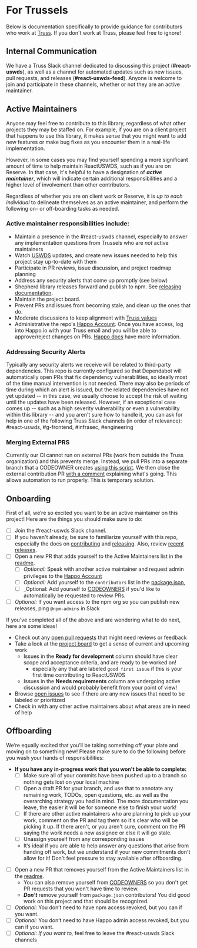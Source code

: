 # For Trussels

Below is documentation specifically to provide guidance for contributors who work at [Truss](https://github.com/trussworks). If you don't work at Truss, please feel free to ignore!

## Internal Communication

We have a Truss Slack channel dedicated to discussing this project (**#react-uswds**), as well as a channel for automated updates such as new issues, pull requests, and releases (**#react-uswds-feed**). Anyone is welcome to join and participate in these channels, whether or not they are an active maintainer.

## Active Maintainers

Anyone may feel free to contribute to this library, regardless of what other projects they may be staffed on. For example, if you are on a client project that happens to use this library, it makes sense that you might want to add new features or make bug fixes as you encounter them in a real-life implementation.

However, in some cases you may find yourself spending a more significant amount of time to help maintain ReactUSWDS, such as if you are on Reserve. In that case, it's helpful to have a designation of **_active maintainer_**, which will indicate certain additional responsibilities and a higher level of involvement than other contributors.

Regardless of whether you are on client work or Reserve, it is _up to each individual_ to delineate themselves as an active maintainer, and perform the following on- or off-boarding tasks as needed.

### Active maintainer responsibilities include:

- Maintain a presence in the #react-uswds channel, especially to answer any implementation questions from Trussels who are _not_ active maintainers
- Watch [USWDS](https://github.com/uswds/uswds) updates, and create new issues needed to help this project stay up-to-date with them
- Participate in PR reviews, issue discussion, and project roadmap planning
- Address any security alerts that come up promptly (see below)
- Shepherd library releases forward and publish to npm. See [releasing documentation](./for_trussels.md).
- Maintain the project board.
- Prevent PRs and issues from becoming stale, and clean up the ones that do.
- Moderate discussions to keep alignment with [Truss values](https://truss.works/values)
- Administrative the repo's [Happo Account](https://happo.io/). Once you have access, log into Happo.io with your Truss email and you will be able to approve/reject changes on PRs. [Happo docs](https://docs.happo.io/docs/getting-started) have more information.

### Addressing Security Alerts

Typically any security alerts we receive will be related to third-party dependencies. This repo is currently configured so that Dependabot will automatically open PRs that fix dependency vulnerabilities, so ideally most of the time manual intervention is not needed. There may also be periods of time during which an alert is issued, but the related dependencies have not yet updated -- in this case, we usually choose to accept the risk of waiting until the updates have been released. However, if an exceptional case comes up -- such as a high severity vulnerability or even a vulnerability within this library -- and you aren't sure how to handle it, you can ask for help in one of the following Truss Slack channels (in order of relevance): #react-uswds, #g-frontend, #infrasec, #engineering

### Merging External PRS

Currently our CI cannot run on external PRs (work from outside the Truss organization) and this prevents merge. Instead, we pull PRs into a separate branch that a CODEOWNER creates [using this script](https://github.com/jklukas/git-push-fork-to-upstream-branch). We then close the external contribution PR [with a comment](https://github.com/trussworks/react-uswds/pull/375#issuecomment-668116811) explaining what's going. This allows automation to run properly. This is temporary solution.

## Onboarding

First of all, we’re so excited you want to be an active maintainer on this project! Here are the things you should make sure to do:

- [ ] Join the #react-uswds Slack channel.
- [ ] If you haven't already, be sure to familiarize yourself with this repo, especially the docs on [contributing](./contributing.md) and [releasing](./releasing.md). Also, review [recent releases](https://github.com/trussworks/react-uswds/releases).
- [ ] Open a new PR that adds yourself to the Active Maintainers list in the [readme](../README.md).
  - [ ] _Optional:_ Speak with another active maintainer and request admin privileges to the [Happo Account](https://happo.io/)
  - [ ] _Optional:_ Add yourself to the `contributors` list in the [package.json](../package.json),
  - [ ] \_Optional: Add yourself to [CODEOWNERS](../CODEOWNERS) if you'd like to automatically be requested to review PRs.
- [ ] _Optional:_ If you want access to the npm org so you can publish new releases, ping `@npm-admins` in Slack

If you've completed all of the above and are wondering what to do next, here are some ideas!

- Check out any [open pull requests](https://github.com/trussworks/react-uswds/pulls) that might need reviews or feedback
- Take a look at the [project board](https://github.com/trussworks/react-uswds/projects/1) to get a sense of current and upcoming work
  - Issues in the **Ready for development** column should have clear scope and acceptance criteria, and are ready to be worked on!
    - especially any that are labeled `good first issue` if this is your first time contributing to ReactUSWDS
  - Issues in the **Needs requirements** column are undergoing active discussion and would probably benefit from your point of view!
- Browse [open issues](https://github.com/trussworks/react-uswds/issues) to see if there are any new issues that need to be labeled or prioritized
- Check in with any other active maintainers about what areas are in need of help

## Offboarding

We’re equally excited that you’ll be taking something off your plate and moving on to something new! Please make sure to do the following before you wash your hands of responsibilities:

- **If you have any in-progress work that you won't be able to complete:**
  - [ ] Make sure all of your commits have been pushed up to a branch so nothing gets lost on your local machine
  - [ ] Open a draft PR for your branch, and use that to annotate any remaining work, TODOs, open questions, etc. as well as the overarching strategy you had in mind. The more documentation you leave, the easier it will be for someone else to finish your work!
  - [ ] If there are other active maintainers who are planning to pick up your work, comment on the PR and tag them so it's clear who will be picking it up. If there aren't, or you aren't sure, comment on the PR saying the work needs a new assignee or else it will go stale.
  - [ ] Unassign yourself from any corresponding issues
  - It’s ideal if you are able to help answer any questions that arise from handing off work, but we understand if your new commitments don't allow for it! Don't feel pressure to stay available after offboarding.
- [ ] Open a new PR that removes yourself from the Active Maintainers list in the [readme](../README.md).
  - You can also remove yourself from [CODEOWNERS](../CODEOWNERS) so you don't get PR requests that you won't have time to review.
  - **_Don't_** remove yourself from `package.json` contributors! You did good work on this project and that should be recognized.
- [ ] _Optional:_ You don’t need to have npm access revoked, but you can if you want.
- [ ] _Optional:_ You don’t need to have Happo admin access revoked, but you can if you want.
- [ ] _Optional: If you want to,_ feel free to leave the #react-uswds Slack channels
